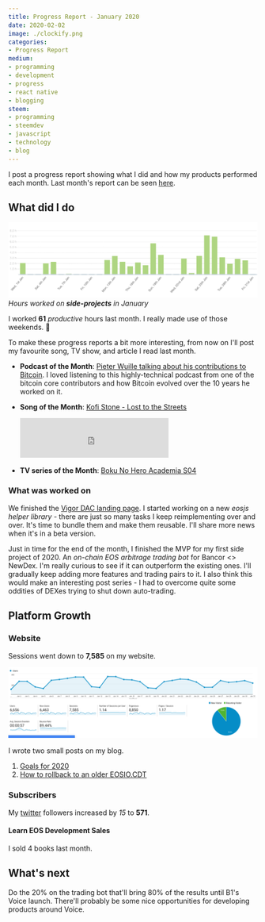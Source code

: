 ```yaml
---
title: Progress Report - January 2020
date: 2020-02-02
image: ./clockify.png
categories:
- Progress Report
medium:
- programming
- development
- progress
- react native
- blogging
steem:
- programming
- steemdev
- javascript
- technology
- blog
---
```



I post a progress report showing what I did and how my products performed each month.
Last month's report can be seen [here](/progress-report-december-2019).

## What did I do

![Productive Hours in January](./clockify.png)
_Hours worked on **side-projects** in January_

I worked **61** _productive_ hours last month. I really made use of those weekends. 💪

To make these progress reports a bit more interesting, from now on I'll post my favourite song, TV show, and article I read last month.

* **Podcast of the Month**: [Pieter Wuille talking about his contributions to Bitcoin](https://podcast.chaincode.com/). I loved listening to this highly-technical podcast from one of the bitcoin core contributors and how Bitcoin evolved over the 10 years he worked on it.
* **Song of the Month**: [Kofi Stone - Lost to the Streets](https://open.spotify.com/track/3pmmc8lfNbcnvTTAtdDsz0?si=S6jm5XgaQK6VBqURdn8axQ)
    <iframe src="https://open.spotify.com/embed/track/3pmmc8lfNbcnvTTAtdDsz0" width="300" height="80" frameborder="0" allowtransparency="true" allow="encrypted-media"></iframe>

* **TV series of the Month**: [Boku No Hero Academia S04](https://trakt.tv/shows/my-hero-academia/seasons/4)

### What was worked on

We finished the [Vigor DAC landing page](https://vigor.ai).
I started working on a new _eosjs helper library_ - there are just so many tasks I keep reimplementing over and over.
It's time to bundle them and make them reusable. I'll share more news when it's in a beta version.

Just in time for the end of the month, I finished the MVP for my first side project of 2020.
An _on-chain EOS arbitrage trading bot_ for Bancor <> NewDex. I'm really curious to see if it can outperform the existing ones.
I'll gradually keep adding more features and trading pairs to it.
I also think this would make an interesting post series - I had to overcome quite some oddities of DEXes trying to shut down auto-trading.

## Platform Growth

### Website

Sessions went down to **7,585** on my website.

![Website Traffic](./website-traffic.png)

I wrote two small posts on my blog.

1. [Goals for 2020](/goals-2020/)
2. [How to rollback to an older EOSIO.CDT](/how-to-rollback-to-an-older-eosio-cdt-version-with-brew/)

### Subscribers

My [twitter](https://twitter.com/cmichelio) followers increased by _15_ to **571**.

#### Learn EOS Development Sales

I sold 4 books last month.

## What's next

Do the 20% on the trading bot that'll bring 80% of the results until B1's Voice launch.
There'll probably be some nice opportunities for developing products around Voice.

